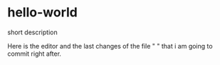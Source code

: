 hello-world
===========

short description


Here is the editor and the last changes of the file "  "  that i am going to commit right after.
